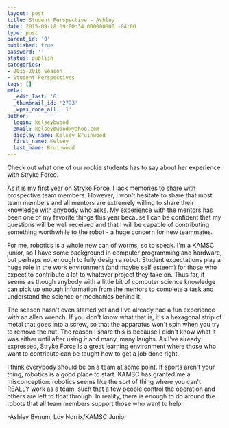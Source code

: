 ```yaml
---
layout: post
title: Student Perspective - Ashley
date: 2015-09-18 09:00:34.000000000 -04:00
type: post
parent_id: '0'
published: true
password: ''
status: publish
categories:
- 2015-2016 Season
- Student Perspectives
tags: []
meta:
  _edit_last: '6'
  _thumbnail_id: '2793'
  _wpas_done_all: '1'
author:
  login: kelseybwood
  email: kelseybwood@yahoo.com
  display_name: Kelsey Bruinwood
  first_name: Kelsey
  last_name: Bruinwood
---
```

<p class="yiv0723360211gmail_default">Check out what one of our rookie students has to say about her experience with Stryke Force.</p>
<p class="yiv0723360211gmail_default">As it is my first year on Stryke Force, I lack memories to share with prospective team members. However, I won't hesitate to share that most team members and all mentors are extremely willing to share their knowledge with anybody who asks. My experience with the mentors has been one of my favorite things this year because I can be confident that my questions will be well received and that I will be capable of contributing something worthwhile to the robot - a huge concern for new teammates.</p>
<p id="yui_3_16_0_1_1442418304149_3373" class="yiv0723360211gmail_default">For me, robotics is a whole new can of worms, so to speak. I'm a KAMSC junior, so I have some background in computer programming and hardware, but perhaps not enough to fully design a robot. Student expectations play a huge role in the work environment (and maybe self esteem) for those who expect to contribute a lot to whatever project they take on. Thus far, it seems as though anybody with a little bit of computer science knowledge can pick up enough information from the mentors to complete a task and understand the science or mechanics behind it.</p>
<p id="yui_3_16_0_1_1442418304149_3374" class="yiv0723360211gmail_default">The season hasn't even started yet and I've already had a fun experience with an allen wrench. If you don't know what that is, it's a hexagonal strip of metal that goes into a screw, so that the apparatus won't spin when you try to remove the nut. The reason I share this is because I didn't know what it was either until after using it and many, many laughs. As I've already expressed, Stryke Force is a great learning environment where those who want to contribute can be taught how to get a job done right.</p>
<p id="yui_3_16_0_1_1442418304149_3375" class="yiv0723360211gmail_default">I think everybody should be on a team at some point. If sports aren't your thing, robotics is a good place to start. KAMSC has granted me a misconception: robotics seems like the sort of thing where you can't REALLY work as a team, such that a few people control the operation and others are left to float through. In reality, there is enough to do around the robots that all team members support those who want to help.</p>
<p class="yiv0723360211gmail_default">-Ashley Bynum, Loy Norrix/KAMSC Junior</p>
